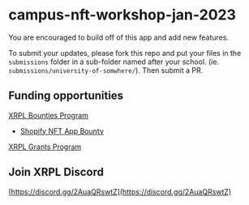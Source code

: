 # campus-nft-workshop-jan-2023

You are encouraged to build off of this app and add new features.

To submit your updates, please fork this repo and put your files in the `submissions` folder in a sub-folder named after your school. (ie. `submissions/university-of-somwhere/`). Then submit a PR.

## Funding opportunities  
[XRPL Bounties Program](https://github.com/XRPLBounties)  
- [Shopify NFT App Bounty](https://github.com/XRPLBounties/Proposals/blob/main/open_bounties/0052%20Shopify%20NFT%20App.md)  

[XRPL Grants Program](https://xrplgrants.org)

## Join XRPL Discord

[https://discord.gg/2AuaQRswtZ](https://discord.gg/2AuaQRswtZ)

